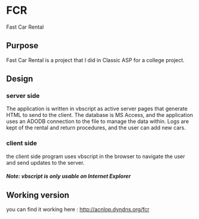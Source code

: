 # FCR
Fast Car Rental
## Purpose
Fast Car Rental is a project that I did in Classic ASP for a college project.
## Design
### server side
The application is written in vbscript as active server pages that generate HTML to send to the client.  The database is MS Access, and the application uses an ADODB connection to the file to manage the data within. Logs are kept of the rental and return procedures, and the user can add new cars.
### client side
the client side program uses vbscript in the browser to navigate the user and send updates to the server.
##### Note: vbscript is only usable on Internet Explorer
## Working version
you can find it working here : http://acnlop.dyndns.org/fcr
